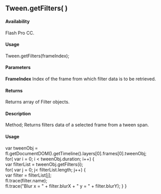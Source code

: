 ## Tween.getFilters( )

#### Availability

Flash Pro CC.

#### Usage

Tween.getFilters(frameIndex);

#### Parameters

**FrameIndex** Index of the frame from which filter data is to be retrieved.

#### Returns

Returns array of Filter objects.

#### Description

Method; Returns filters data of a selected frame from a tween span.

#### Usage

var tweenObj = fl.getDocumentDOM().getTimeline().layers[0].frames[0].tweenObj;\
 for( var i = 0; i < tweenObj.duration; i++) { \
var filterList = tweenObj.getFilters(i);\
 for( var j = 0; j< filterList.length; j++) { \
 var filter = filterList[j];\
  fl.trace(filter.name);\
fl.trace("Blur x = " + filter.blurX + " y = " + filter.blurY); } }

